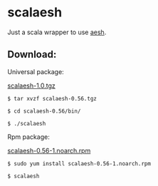 scalaesh
========

Just a scala wrapper to use [aesh](https://github.com/aeshell/aesh).

Download:
--------

Universal package:

[scalaesh-1.0.tgz](https://github.com/EsmerilProgramming/scalaesh/releases/download/0.56/scalaesh-0.56.tgz)

```shell
$ tar xvzf scalaesh-0.56.tgz
```

```shell
$ cd scalaesh-0.56/bin/
```

```shell
$ ./scalaesh
```

Rpm package:

[scalaesh-0.56-1.noarch.rpm](https://github.com/EsmerilProgramming/scalaesh/releases/download/0.56/scalaesh-0.56-1.noarch.rpm)


```shell
$ sudo yum install scalaesh-0.56-1.noarch.rpm
```

```shell
$ scalaesh
```

